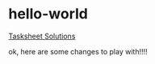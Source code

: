 # hello-world

[Tasksheet Solutions](./tasksheet_toc.md)


ok, here are some changes to play with!!!!
